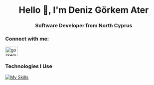 <h1 align="center">Hello 👋, I'm Deniz Görkem Ater</h1>
<h3 align="center">Software Developer from North Cyprus</h3>

<h3 align="left">Connect with me:</h3>
<p align="left">
<a href="https://www.linkedin.com/in/gorkemater/" target="blank"><img align="center" src="https://raw.githubusercontent.com/rahuldkjain/github-profile-readme-generator/master/src/images/icons/Social/linked-in-alt.svg" alt="gorkemater" height="30" width="40" /></a>
</p>

<h3 align="left">Technologies I Use</h3>

[![My Skills](https://skillicons.dev/icons?i=html,css,js,ts,react,next,nodejs,tailwind,sass,cs,python,unity)](https://skillicons.dev)
